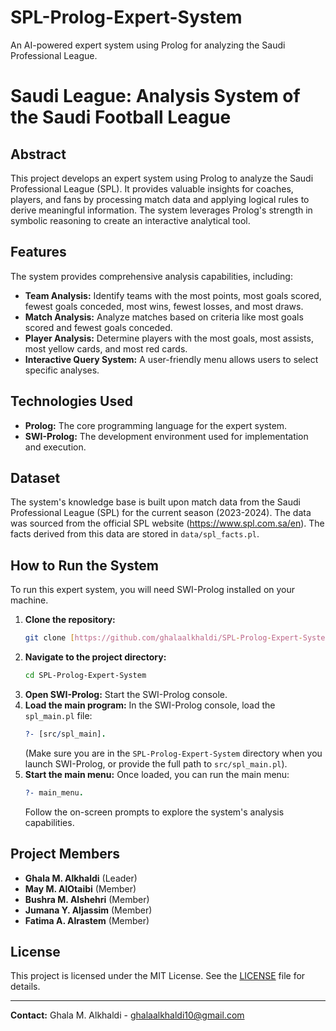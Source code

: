 # SPL-Prolog-Expert-System
An AI-powered expert system using Prolog for analyzing the Saudi Professional League.

# Saudi League: Analysis System of the Saudi Football League

## Abstract

This project develops an expert system using Prolog to analyze the Saudi Professional League (SPL). It provides valuable insights for coaches, players, and fans by processing match data and applying logical rules to derive meaningful information. The system leverages Prolog's strength in symbolic reasoning to create an interactive analytical tool.

## Features

The system provides comprehensive analysis capabilities, including:

* **Team Analysis:** Identify teams with the most points, most goals scored, fewest goals conceded, most wins, fewest losses, and most draws.
* **Match Analysis:** Analyze matches based on criteria like most goals scored and fewest goals conceded.
* **Player Analysis:** Determine players with the most goals, most assists, most yellow cards, and most red cards.
* **Interactive Query System:** A user-friendly menu allows users to select specific analyses.

## Technologies Used

* **Prolog:** The core programming language for the expert system.
* **SWI-Prolog:** The development environment used for implementation and execution.

## Dataset

The system's knowledge base is built upon match data from the Saudi Professional League (SPL) for the current season (2023-2024). The data was sourced from the official SPL website (https://www.spl.com.sa/en). The facts derived from this data are stored in `data/spl_facts.pl`.

## How to Run the System

To run this expert system, you will need SWI-Prolog installed on your machine.

1.  **Clone the repository:**
    ```bash
    git clone [https://github.com/ghalaalkhaldi/SPL-Prolog-Expert-System.git](https://github.com/ghalaalkhaldi/SPL-Prolog-Expert-System.git)
    ```
2.  **Navigate to the project directory:**
    ```bash
    cd SPL-Prolog-Expert-System
    ```
3.  **Open SWI-Prolog:** Start the SWI-Prolog console.
4.  **Load the main program:** In the SWI-Prolog console, load the `spl_main.pl` file:
    ```prolog
    ?- [src/spl_main].
    ```
    (Make sure you are in the `SPL-Prolog-Expert-System` directory when you launch SWI-Prolog, or provide the full path to `src/spl_main.pl`).
5.  **Start the main menu:** Once loaded, you can run the main menu:
    ```prolog
    ?- main_menu.
    ```
    Follow the on-screen prompts to explore the system's analysis capabilities.

## Project Members

* **Ghala M. Alkhaldi** (Leader) 
* **May M. AlOtaibi** (Member) 
* **Bushra M. Alshehri** (Member) 
* **Jumana Y. Aljassim** (Member) 
* **Fatima A. Alrastem** (Member) 

## License

This project is licensed under the MIT License. See the [LICENSE](LICENSE) file for details.

---

**Contact:**
Ghala M. Alkhaldi - ghalaalkhaldi10@gmail.com
